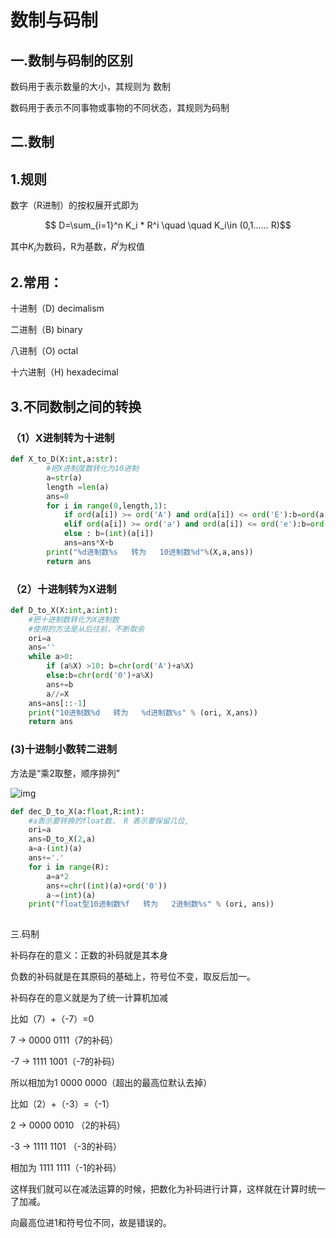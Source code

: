 # 数制与码制

## 一.数制与码制的区别

数码用于表示数量的大小，其规则为 数制

数码用于表示不同事物或事物的不同状态，其规则为码制

## 二.数制

## 1.规则

数字（R进制）的按权展开式即为

$$ D=\sum_{i=1}^n K_i * R^i \quad \quad K_i\in (0,1…… R)$$     

其中$K_i$为数码，R为基数，$R^i$为权值

## 2.常用：

十进制（D) decimalism

二进制（B) binary

八进制（O) octal

十六进制（H) hexadecimal

## 3.不同数制之间的转换

### （1）X进制转为十进制

```python
def X_to_D(X:int,a:str):
        #把X进制度数转化为10进制
        a=str(a)
        length =len(a)
        ans=0
        for i in range(0,length,1):
            if ord(a[i]) >= ord('A') and ord(a[i]) <= ord('E'):b=ord(a[i])-ord('A')+10
            elif ord(a[i]) >= ord('a') and ord(a[i]) <= ord('e'):b=ord(a[i])-ord('a')+10
            else : b=(int)(a[i])
            ans=ans*X+b
        print("%d进制数%s   转为   10进制数%d"%(X,a,ans))
        return ans
```

### （2）十进制转为X进制

```python
def D_to_X(X:int,a:int):
    #把十进制数转化为X进制数
    #使用的方法是从后往前，不断取余
    ori=a
    ans=''
    while a>0:
        if (a%X) >10: b=chr(ord('A')+a%X)
        else:b=chr(ord('0')+a%X)
        ans+=b
        a//=X
    ans=ans[::-1]
    print("10进制数%d   转为   %d进制数%s" % (ori, X,ans))
	return ans
```

### (3)十进制小数转二进制

方法是“乘2取整，顺序排列”

![img](https://img-blog.csdnimg.cn/20190304145812947.png)

```python
def dec_D_to_X(a:float,R:int):
    #a表示要转换的float数， R 表示要保留几位,
    ori=a
    ans=D_to_X(2,a)
    a=a-(int)(a)
    ans+='.'
    for i in range(R):
        a=a*2
        ans+=chr((int)(a)+ord('0'))
        a-=(int)(a)
    print("float型10进制数%f   转为   2进制数%s" % (ori, ans))
    
```

三.码制

补码存在的意义：正数的补码就是其本身

负数的补码就是在其原码的基础上，符号位不变，取反后加一。

 补码存在的意义就是为了统一计算机加减

比如（7）+（-7）=0

7 -> 0000 0111（7的补码）

-7 -> 1111 1001（-7的补码）

所以相加为1 0000 0000（超出的最高位默认去掉）

 比如（2）+（-3）=（-1）

2  -> 0000 0010 （2的补码）

-3 -> 1111 1101 （-3的补码）

相加为 1111 1111（-1的补码）

这样我们就可以在减法运算的时候，把数化为补码进行计算，这样就在计算时统一了加减。

向最高位进1和符号位不同，故是错误的。

 




